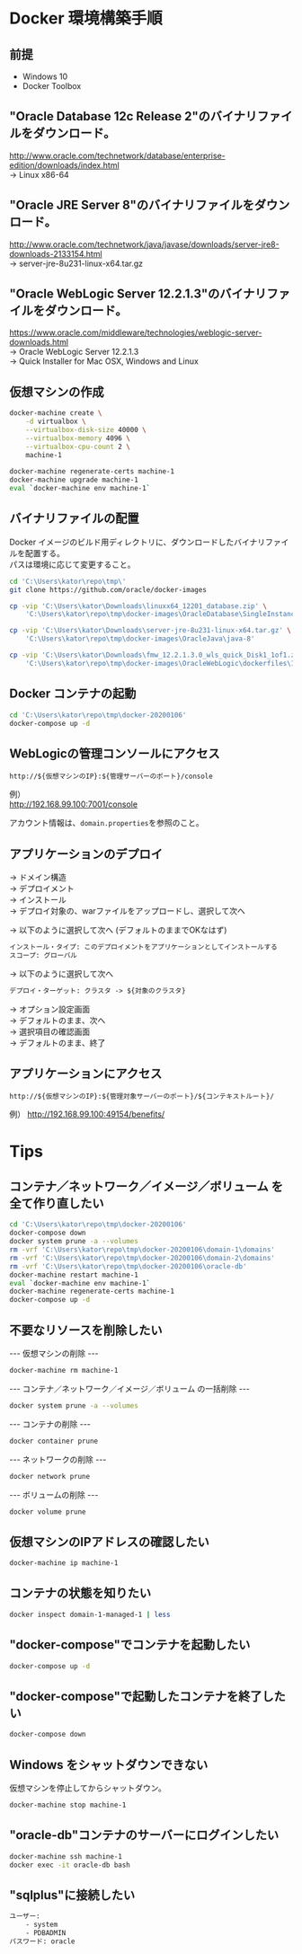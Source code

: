 # Docker 環境構築手順
## 前提
* Windows 10
* Docker Toolbox
  
## "Oracle Database 12c Release 2"のバイナリファイルをダウンロード。
http://www.oracle.com/technetwork/database/enterprise-edition/downloads/index.html  
-> Linux x86-64
  
## "Oracle JRE Server 8"のバイナリファイルをダウンロード。
http://www.oracle.com/technetwork/java/javase/downloads/server-jre8-downloads-2133154.html  
-> server-jre-8u231-linux-x64.tar.gz
  
## "Oracle WebLogic Server 12.2.1.3"のバイナリファイルをダウンロード。
https://www.oracle.com/middleware/technologies/weblogic-server-downloads.html  
-> Oracle WebLogic Server 12.2.1.3  
-> Quick Installer for Mac OSX, Windows and Linux  
  
## 仮想マシンの作成
```sh
docker-machine create \
    -d virtualbox \
    --virtualbox-disk-size 40000 \
    --virtualbox-memory 4096 \
    --virtualbox-cpu-count 2 \
    machine-1
    
docker-machine regenerate-certs machine-1
docker-machine upgrade machine-1
eval `docker-machine env machine-1`
```
  
## バイナリファイルの配置
Docker イメージのビルド用ディレクトリに、ダウンロードしたバイナリファイルを配置する。  
パスは環境に応じて変更すること。  
  
```sh
cd 'C:\Users\kator\repo\tmp\'
git clone https://github.com/oracle/docker-images

cp -vip 'C:\Users\kator\Downloads\linuxx64_12201_database.zip' \
    'C:\Users\kator\repo\tmp\docker-images\OracleDatabase\SingleInstance\dockerfiles\12.2.0.1'

cp -vip 'C:\Users\kator\Downloads\server-jre-8u231-linux-x64.tar.gz' \
    'C:\Users\kator\repo\tmp\docker-images\OracleJava\java-8'

cp -vip 'C:\Users\kator\Downloads\fmw_12.2.1.3.0_wls_quick_Disk1_1of1.zip' \
    'C:\Users\kator\repo\tmp\docker-images\OracleWebLogic\dockerfiles\12.2.1.3'
```
  
## Docker コンテナの起動
```sh
cd 'C:\Users\kator\repo\tmp\docker-20200106'
docker-compose up -d
```
  
## WebLogicの管理コンソールにアクセス
`http://${仮想マシンのIP}:${管理サーバーのポート}/console`  
  
例）  
http://192.168.99.100:7001/console  
  
アカウント情報は、`domain.properties`を参照のこと。
  
## アプリケーションのデプロイ
-> ドメイン構造  
-> デプロイメント  
-> インストール  
-> デプロイ対象の、warファイルをアップロードし、選択して次へ  
  
->  以下のように選択して次へ (デフォルトのままでOKなはず)  
  
```txt
インストール・タイプ: このデプロイメントをアプリケーションとしてインストールする
スコープ: グローバル
```
  
-> 以下のように選択して次へ
  
```txt
デプロイ・ターゲット: クラスタ -> ${対象のクラスタ}
```
  
-> オプション設定画面  
-> デフォルトのまま、次へ  
-> 選択項目の確認画面  
-> デフォルトのまま、終了  
  
## アプリケーションにアクセス
`http://${仮想マシンのIP}:${管理対象サーバーのポート}/${コンテキストルート}/`  
  
例）
http://192.168.99.100:49154/benefits/  
  
# Tips
## コンテナ／ネットワーク／イメージ／ボリューム を全て作り直したい
```sh
cd 'C:\Users\kator\repo\tmp\docker-20200106'
docker-compose down
docker system prune -a --volumes
rm -vrf 'C:\Users\kator\repo\tmp\docker-20200106\domain-1\domains'
rm -vrf 'C:\Users\kator\repo\tmp\docker-20200106\domain-2\domains'
rm -vrf 'C:\Users\kator\repo\tmp\docker-20200106\oracle-db'
docker-machine restart machine-1
eval `docker-machine env machine-1`
docker-machine regenerate-certs machine-1
docker-compose up -d
```
  
## 不要なリソースを削除したい
--- 仮想マシンの削除 ---
```sh
docker-machine rm machine-1
```
--- コンテナ／ネットワーク／イメージ／ボリューム の一括削除 ---
```sh
docker system prune -a --volumes
```
--- コンテナの削除 ---
```sh
docker container prune
```
--- ネットワークの削除 ---
```sh
docker network prune
```
--- ボリュームの削除 ---
```sh
docker volume prune
```
  
## 仮想マシンのIPアドレスの確認したい
```sh
docker-machine ip machine-1
```
  
## コンテナの状態を知りたい
```sh
docker inspect domain-1-managed-1 | less
```
  
## "docker-compose"でコンテナを起動したい
```sh
docker-compose up -d
```
  
## "docker-compose"で起動したコンテナを終了したい
```sh
docker-compose down
```
  
## Windows をシャットダウンできない
仮想マシンを停止してからシャットダウン。
```sh
docker-machine stop machine-1
```
  
## "oracle-db"コンテナのサーバーにログインしたい
```sh
docker-machine ssh machine-1
docker exec -it oracle-db bash
```
  
## "sqlplus"に接続したい
```txt
ユーザー:
    - system
    - PDBADMIN
パスワード: oracle
```
  
